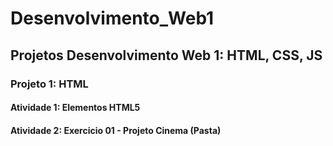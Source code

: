 # Desenvolvimento_Web1
<h2>Projetos Desenvolvimento Web 1: HTML, CSS, JS</h2>
<h3>Projeto 1: HTML</h3>
<h4>Atividade 1: Elementos HTML5</h4>
<h4>Atividade 2: Exercicio 01 - Projeto Cinema (Pasta) </h4>
